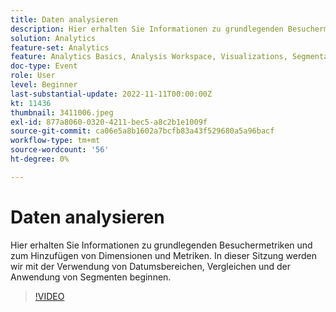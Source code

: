 ```yaml
---
title: Daten analysieren
description: Hier erhalten Sie Informationen zu grundlegenden Besuchermetriken und zum Hinzufügen von Dimensionen und Metriken. In dieser Sitzung werden wir mit der Verwendung von Datumsbereichen, Vergleichen und der Anwendung von Segmenten beginnen.
solution: Analytics
feature-set: Analytics
feature: Analytics Basics, Analysis Workspace, Visualizations, Segmentation, Metrics
doc-type: Event
role: User
level: Beginner
last-substantial-update: 2022-11-11T00:00:00Z
kt: 11436
thumbnail: 3411006.jpeg
exl-id: 877a8060-0320-4211-bec5-a8c2b1e1009f
source-git-commit: ca06e5a8b1602a7bcfb83a43f529680a5a96bacf
workflow-type: tm+mt
source-wordcount: '56'
ht-degree: 0%

---
```


# Daten analysieren

Hier erhalten Sie Informationen zu grundlegenden Besuchermetriken und zum Hinzufügen von Dimensionen und Metriken. In dieser Sitzung werden wir mit der Verwendung von Datumsbereichen, Vergleichen und der Anwendung von Segmenten beginnen.

>[!VIDEO](https://video.tv.adobe.com/v/3411006/?quality=12&learn=on)
